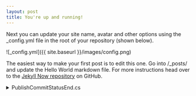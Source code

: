 ```yaml
---
layout: post
title: You're up and running!
---
```


Next you can update your site name, avatar and other options using the _config.yml file in the root of your repository (shown below).

![_config.yml]({{ site.baseurl }}/images/config.png)

The easiest way to make your first post is to edit this one. Go into /_posts/ and update the Hello World markdown file. For more instructions head over to the [Jekyll Now repository](https://github.com/barryclark/jekyll-now) on GitHub.

<details>
<summary>PublishCommitStatusEnd.cs</summary>
<script src="https://gist.github.com/abagrov/25d6537bec2d52e940506caadcf36e9d.js"></script>
</details>
